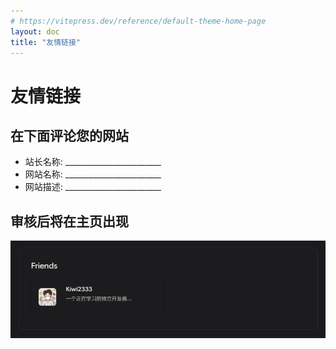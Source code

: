 ```yaml
---
# https://vitepress.dev/reference/default-theme-home-page
layout: doc
title: "友情链接"
---
```


# 友情链接

## 在下面评论您的网站

- 站长名称: ________________________
- 网站名称: ________________________
- 网站描述: ________________________

## 审核后将在主页出现

![效果](assets/apply/image.png)
